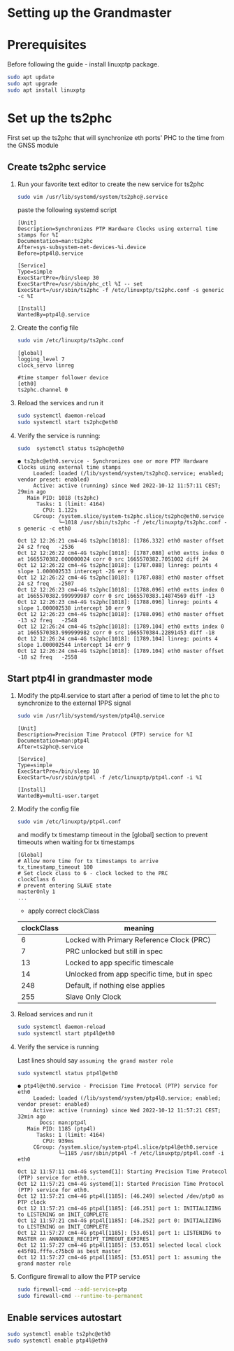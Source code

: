 # Setting up the Grandmaster

# Prerequisites

Before following the guide - install linuxptp package.

```bash
sudo apt update
sudo apt upgrade
sudo apt install linuxptp
```

# Set up the ts2phc

First set up the ts2phc that will synchronize eth ports' PHC to the time from the GNSS module

## Create ts2phc service

1. Run your favorite text editor to create the new service for ts2phc

   ```bash
   sudo vim /usr/lib/systemd/system/ts2phc@.service
   ```

   paste the following systemd script

   ```
   [Unit]
   Description=Synchronizes PTP Hardware Clocks using external time stamps for %I
   Documentation=man:ts2phc
   After=sys-subsystem-net-devices-%i.device
   Before=ptp4l@.service

   [Service]
   Type=simple
   ExecStartPre=/bin/sleep 30
   ExecStartPre=/usr/sbin/phc_ctl %I -- set
   ExecStart=/usr/sbin/ts2phc -f /etc/linuxptp/ts2phc.conf -s generic -c %I

   [Install]
   WantedBy=ptp4l@.service
   ```

2. Create the config file

   ```bash
   sudo vim /etc/linuxptp/ts2phc.conf
   ```

   ```
   [global]
   logging_level 7
   clock_servo linreg

   #time stamper follower device
   [eth0]
   ts2phc.channel 0
   ```

3. Reload the services and run it

   ```bash
   sudo systemctl daemon-reload
   sudo systemctl start ts2phc@eth0
   ```

4. Verify the service is running:

   ```bash
   sudo  systemctl status ts2phc@eth0
   ```

   ```
   ● ts2phc@eth0.service - Synchronizes one or more PTP Hardware Clocks using external time stamps
        Loaded: loaded (/lib/systemd/system/ts2phc@.service; enabled; vendor preset: enabled)
        Active: active (running) since Wed 2022-10-12 11:57:11 CEST; 29min ago
      Main PID: 1018 (ts2phc)
         Tasks: 1 (limit: 4164)
           CPU: 1.122s
        CGroup: /system.slice/system-ts2phc.slice/ts2phc@eth0.service
                └─1018 /usr/sbin/ts2phc -f /etc/linuxptp/ts2phc.conf -s generic -c eth0

   Oct 12 12:26:21 cm4-4G ts2phc[1018]: [1786.332] eth0 master offset         24 s2 freq   -2536
   Oct 12 12:26:22 cm4-4G ts2phc[1018]: [1787.088] eth0 extts index 0 at 1665570382.000000024 corr 0 src 1665570382.7051002 diff 24
   Oct 12 12:26:22 cm4-4G ts2phc[1018]: [1787.088] linreg: points 4 slope 1.000002533 intercept -26 err 9
   Oct 12 12:26:22 cm4-4G ts2phc[1018]: [1787.088] eth0 master offset         24 s2 freq   -2507
   Oct 12 12:26:23 cm4-4G ts2phc[1018]: [1788.096] eth0 extts index 0 at 1665570382.999999987 corr 0 src 1665570383.14874569 diff -13
   Oct 12 12:26:23 cm4-4G ts2phc[1018]: [1788.096] linreg: points 4 slope 1.000002538 intercept 10 err 9
   Oct 12 12:26:23 cm4-4G ts2phc[1018]: [1788.096] eth0 master offset        -13 s2 freq   -2548
   Oct 12 12:26:24 cm4-4G ts2phc[1018]: [1789.104] eth0 extts index 0 at 1665570383.999999982 corr 0 src 1665570384.22891453 diff -18
   Oct 12 12:26:24 cm4-4G ts2phc[1018]: [1789.104] linreg: points 4 slope 1.000002544 intercept 14 err 9
   Oct 12 12:26:24 cm4-4G ts2phc[1018]: [1789.104] eth0 master offset        -18 s2 freq   -2558
   ```



## Start ptp4l in grandmaster mode

1. Modify the ptp4l.service to start after a period of time to let the phc to synchronize to the external 1PPS signal

   ```bash
   sudo vim /usr/lib/systemd/system/ptp4l@.service
   ```

   ```
   [Unit]
   Description=Precision Time Protocol (PTP) service for %I
   Documentation=man:ptp4l
   After=ts2phc@.service

   [Service]
   Type=simple
   ExecStartPre=/bin/sleep 10
   ExecStart=/usr/sbin/ptp4l -f /etc/linuxptp/ptp4l.conf -i %I

   [Install]
   WantedBy=multi-user.target
   ```

2. Modify the config file

   ```bash
   sudo vim /etc/linuxptp/ptp4l.conf
   ```

   and modify tx timestamp timeout in the [global] section to prevent timeouts when waiting for tx timestamps

   ```
   [Global]
   # Allow more time for tx timestamps to arrive
   tx_timestamp_timeout 100
   # Set clock class to 6 - clock locked to the PRC
   clockClass 6
   # prevent entering SLAVE state
   masterOnly 1
   ...
   ```

   - apply correct clockClass


   | clockClass | meaning                                      |
   | ---------- | -------------------------------------------- |
   | 6          | Locked with Primary Reference Clock (PRC)    |
   | 7          | PRC unlocked but still in spec               |
   | 13         | Locked to app specific timescale             |
   | 14         | Unlocked from app specific time, but in spec |
   | 248        | Default, if nothing else applies             |
   | 255        | Slave Only Clock                             |

3. Reload services and run it

   ```bash
   sudo systemctl daemon-reload
   sudo systemctl start ptp4l@eth0
   ```

4. Verify the service is running

   Last lines should say `assuming the grand master role`

   ```bash
   sudo systemctl status ptp4l@eth0
   ```

   ```
   ● ptp4l@eth0.service - Precision Time Protocol (PTP) service for eth0
        Loaded: loaded (/lib/systemd/system/ptp4l@.service; enabled; vendor preset: enabled)
        Active: active (running) since Wed 2022-10-12 11:57:21 CEST; 32min ago
          Docs: man:ptp4l
      Main PID: 1185 (ptp4l)
         Tasks: 1 (limit: 4164)
           CPU: 939ms
        CGroup: /system.slice/system-ptp4l.slice/ptp4l@eth0.service
                └─1185 /usr/sbin/ptp4l -f /etc/linuxptp/ptp4l.conf -i eth0

   Oct 12 11:57:11 cm4-4G systemd[1]: Starting Precision Time Protocol (PTP) service for eth0...
   Oct 12 11:57:21 cm4-4G systemd[1]: Started Precision Time Protocol (PTP) service for eth0.
   Oct 12 11:57:21 cm4-4G ptp4l[1185]: [46.249] selected /dev/ptp0 as PTP clock
   Oct 12 11:57:21 cm4-4G ptp4l[1185]: [46.251] port 1: INITIALIZING to LISTENING on INIT_COMPLETE
   Oct 12 11:57:21 cm4-4G ptp4l[1185]: [46.252] port 0: INITIALIZING to LISTENING on INIT_COMPLETE
   Oct 12 11:57:27 cm4-4G ptp4l[1185]: [53.051] port 1: LISTENING to MASTER on ANNOUNCE_RECEIPT_TIMEOUT_EXPIRES
   Oct 12 11:57:27 cm4-4G ptp4l[1185]: [53.051] selected local clock e45f01.fffe.c75bc0 as best master
   Oct 12 11:57:27 cm4-4G ptp4l[1185]: [53.051] port 1: assuming the grand master role
   ```

5. Configure firewall to allow the PTP service

   ```bash
   sudo firewall-cmd --add-service=ptp
   sudo firewall-cmd --runtime-to-permanent
   ```

## Enable services autostart

   ```bash
   sudo systemctl enable ts2phc@eth0
   sudo systemctl enable ptp4l@eth0
   ```

